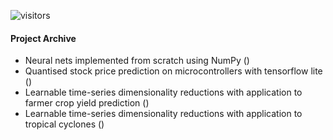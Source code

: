 ![visitors](https://visitor-badge.glitch.me/badge?page_id=baubels.visitor-badge&left_color=green&left_text=Visitor%20Number)

#### Project Archive

- Neural nets implemented from scratch using NumPy ()
- Quantised stock price prediction on microcontrollers with tensorflow lite ()
- Learnable time-series dimensionality reductions with application to farmer crop yield prediction ()
- Learnable time-series dimensionality reductions with application to tropical cyclones ()


<!--
**baubels/baubels** is a ✨ _special_ ✨ repository because its `README.md` (this file) appears on your GitHub profile.

Here are some ideas to get you started:

- 🔭 I’m currently working on ...
- 🌱 I’m currently learning ...
- 👯 I’m looking to collaborate on ...
- 🤔 I’m looking for help with ...
- 💬 Ask me about ...
- 📫 How to reach me: ...
- 😄 Pronouns: ...
- ⚡ Fun fact: ...
-->
